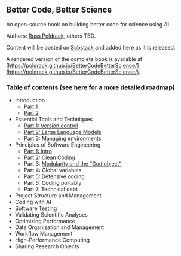 ## Better Code, Better Science
An open-source book on building better code for science using AI.  

Authors: [Russ Poldrack](http://poldrack.github.io), others TBD.

Content will be posted on [Substack](https://russpoldrack.substack.com/p/better-code-better-science) and added here as it is released. 

A rendered version of the complete book is available at [https://poldrack.github.io/BetterCodeBetterScience/](https://poldrack.github.io/BetterCodeBetterScience/).

### Table of contents (see [here](https://russpoldrack.substack.com/p/upcoming-content-for-better-code) for a more detailed roadmap)

- Introduction
    - [Part 1](https://russpoldrack.substack.com/p/better-code-better-science)
    - [Part 2](https://russpoldrack.substack.com/p/why-better-code-can-lead-to-better)
- Essential Tools and Techniques
    - [Part 1: Version control](https://russpoldrack.substack.com/p/essential-tools-for-writing-better?r=1n86gc)
    - [Part 2: Large Language Models](https://russpoldrack.substack.com/p/essential-tools-for-writing-better-f69?r=1n86gc)
    - [Part 3: Managing environments]()
- Principles of Software Engineering
    - [Part 1: Intro](https://open.substack.com/pub/russpoldrack/p/principles-of-software-engineering)
    - [Part 2: Clean Coding](https://russpoldrack.substack.com/p/clean-coding)
    - Part 3: [Modularity and the "God object"](https://russpoldrack.substack.com/p/modularity-and-the-god-object)
    - Part 4: Global variables
    - Part 5: Defensive coding
    - Part 6: Coding portably
    - Part 7: Technical debt
- Project Structure and Management
- Coding with AI
- Software Testing
- Validating Scientific Analyses
- Optimizing Performance
- Data Organization and Management
- Workflow Management
- High-Performance Computing
- Sharing Research Objects
